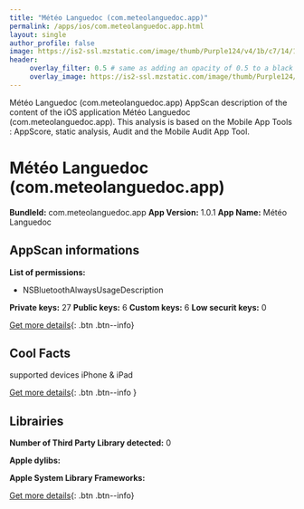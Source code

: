 ```yaml
---
title: "Météo Languedoc (com.meteolanguedoc.app)"
permalink: /apps/ios/com.meteolanguedoc.app.html
layout: single
author_profile: false
image: https://is2-ssl.mzstatic.com/image/thumb/Purple124/v4/1b/c7/14/1bc71442-6471-1595-0d8d-95adb96d9c0e/AppIcon-0-0-1x_U007emarketing-0-0-0-10-0-0-sRGB-0-0-0-GLES2_U002c0-512MB-85-220-0-0.png/512x512bb.jpg
header: 
     overlay_filter: 0.5 # same as adding an opacity of 0.5 to a black background
     overlay_image: https://is2-ssl.mzstatic.com/image/thumb/Purple124/v4/1b/c7/14/1bc71442-6471-1595-0d8d-95adb96d9c0e/AppIcon-0-0-1x_U007emarketing-0-0-0-10-0-0-sRGB-0-0-0-GLES2_U002c0-512MB-85-220-0-0.png/512x512bb.jpg
---
```

Météo Languedoc (com.meteolanguedoc.app) AppScan description of the content of the iOS application Météo Languedoc (com.meteolanguedoc.app). This analysis is based on the Mobile App Tools : AppScore, static analysis, Audit and the Mobile Audit App Tool.

# Météo Languedoc (com.meteolanguedoc.app)

**BundleId:** com.meteolanguedoc.app
**App Version:** 1.0.1
**App Name:** Météo Languedoc


## AppScan informations 

**List of permissions:** 
- NSBluetoothAlwaysUsageDescription
  
  
**Private keys:** 27
**Public keys:** 6
**Custom keys:** 6
**Low securit keys:** 0
  
[Get more details](/pricing.html){: .btn .btn--info}

## Cool Facts

supported devices iPhone & iPad
  
[Get more details](/pricing.html){: .btn .btn--info }

## Librairies 
**Number of Third Party Library detected:** 0


**Apple dylibs:**


**Apple System Library Frameworks:**


  
[Get more details](/pricing.html){: .btn .btn--info}

